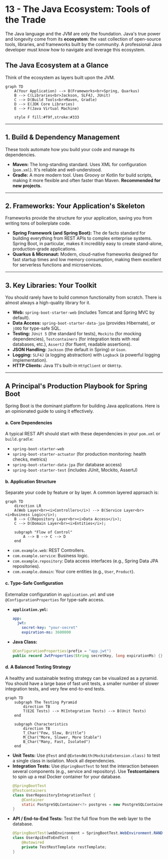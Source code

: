 # 13 - The Java Ecosystem: Tools of the Trade

The Java language and the JVM are only the foundation. Java's true power and longevity come from its **ecosystem**: the vast collection of open-source tools, libraries, and frameworks built by the community. A professional Java developer must know how to navigate and leverage this ecosystem.

## The Java Ecosystem at a Glance

Think of the ecosystem as layers built upon the JVM.

```mermaid
graph TD
    A(Your Application) --> B(Frameworks<br>Spring, Quarkus)
    B --> C(Libraries<br>Jackson, SLF4J, JUnit)
    C --> D(Build Tools<br>Maven, Gradle)
    D --> E(JDK Core Libraries)
    E --> F(Java Virtual Machine)

    style F fill:#f9f,stroke:#333
```

---

## 1. Build & Dependency Management

These tools automate how you build your code and manage its dependencies.
*   **Maven:** The long-standing standard. Uses XML for configuration (`pom.xml`). It's reliable and well-understood.
*   **Gradle:** A more modern tool. Uses Groovy or Kotlin for build scripts, making it more flexible and often faster than Maven. **Recommended for new projects.**

---

## 2. Frameworks: Your Application's Skeleton

Frameworks provide the structure for your application, saving you from writing tons of boilerplate code.
*   **Spring Framework (and Spring Boot):** The de facto standard for building everything from REST APIs to complex enterprise systems. Spring Boot, in particular, makes it incredibly easy to create stand-alone, production-grade applications.
*   **Quarkus & Micronaut:** Modern, cloud-native frameworks designed for fast startup times and low memory consumption, making them excellent for serverless functions and microservices.

---

## 3. Key Libraries: Your Toolkit

You should rarely have to build common functionality from scratch. There is almost always a high-quality library for it.
*   **Web:** `spring-boot-starter-web` (includes Tomcat and Spring MVC by default).
*   **Data Access:** `spring-boot-starter-data-jpa` (provides Hibernate), or `jOOQ` for type-safe SQL.
*   **Testing:** `JUnit 5` (the standard for tests), `Mockito` (for mocking dependencies), `Testcontainers` (for integration tests with real databases, etc.), `AssertJ` (for fluent, readable assertions).
*   **JSON Handling:** `Jackson` (the default in Spring) or `Gson`.
*   **Logging:** `SLF4J` (a logging abstraction) with `Logback` (a powerful logging implementation).
*   **HTTP Clients:** Java 11's built-in `HttpClient` or `OkHttp`.

---

## A Principal's Production Playbook for Spring Boot

Spring Boot is the dominant platform for building Java applications. Here is an opinionated guide to using it effectively.

#### a. Core Dependencies
A typical REST API should start with these dependencies in your `pom.xml` or `build.gradle`:
*   `spring-boot-starter-web`
*   `spring-boot-starter-actuator` (for production monitoring: health checks, metrics)
*   `spring-boot-starter-data-jpa` (for database access)
*   `spring-boot-starter-test` (includes JUnit, Mockito, AssertJ)

#### b. Application Structure
Separate your code by feature or by layer. A common layered approach is:

```mermaid
graph TD
    direction LR
    A(Web Layer<br><i>Controllers</i>) --> B(Service Layer<br><i>Business Logic</i>);
    B --> C(Repository Layer<br><i>Data Access</i>);
    C --> D(Domain Layer<br><i>Entities</i>);

    subgraph "Flow of Control"
        A --> B --> C --> D
    end
```

*   `com.example.web`: REST Controllers.
*   `com.example.service`: Business logic.
*   `com.example.repository`: Data access interfaces (e.g., Spring Data JPA repositories).
*   `com.example.domain`: Your core entities (e.g., `User`, `Product`).

#### c. Type-Safe Configuration
Externalize configuration in `application.yml` and use `@ConfigurationProperties` for type-safe access.

*   **`application.yml`:**
    ```yaml
    app:
      jwt:
        secret-key: "your-secret"
        expiration-ms: 3600000
    ```
*   **Java Class:**
    ```java
    @ConfigurationProperties(prefix = "app.jwt")
    public record JwtProperties(String secretKey, long expirationMs) {}
    ```

#### d. A Balanced Testing Strategy
A healthy and sustainable testing strategy can be visualized as a pyramid. You should have a large base of fast unit tests, a smaller number of slower integration tests, and very few end-to-end tests.

```mermaid
graph TD
    subgraph The Testing Pyramid
        direction TB
        T(E2E Tests) --> M(Integration Tests) --> B(Unit Tests)
    end

    subgraph Characteristics
        direction TB
        T_Char("Few, Slow, Brittle")
        M_Char("More, Slower, More Stable")
        B_Char("Many, Fast, Isolated")
    end
```

*   **Unit Tests:** Use `@Test` and `@ExtendWith(MockitoExtension.class)` to test a single class in isolation. Mock all dependencies.
*   **Integration Tests:** Use `@SpringBootTest` to test the interaction between several components (e.g., service and repository). Use **Testcontainers** to spin up a real Docker container for your database.
    ```java
    @SpringBootTest
    @Testcontainers
    class UserRepositoryIntegrationTest {
        @Container
        static PostgreSQLContainer<?> postgres = new PostgreSQLContainer<>("postgres:14-alpine");
    }
    ```
*   **API / End-to-End Tests:** Test the full flow from the web layer to the database.
    ```java
    @SpringBootTest(webEnvironment = SpringBootTest.WebEnvironment.RANDOM_PORT)
    class UserApiEndToEndTest {
        @Autowired
        private TestRestTemplate restTemplate;
    }
    ```
